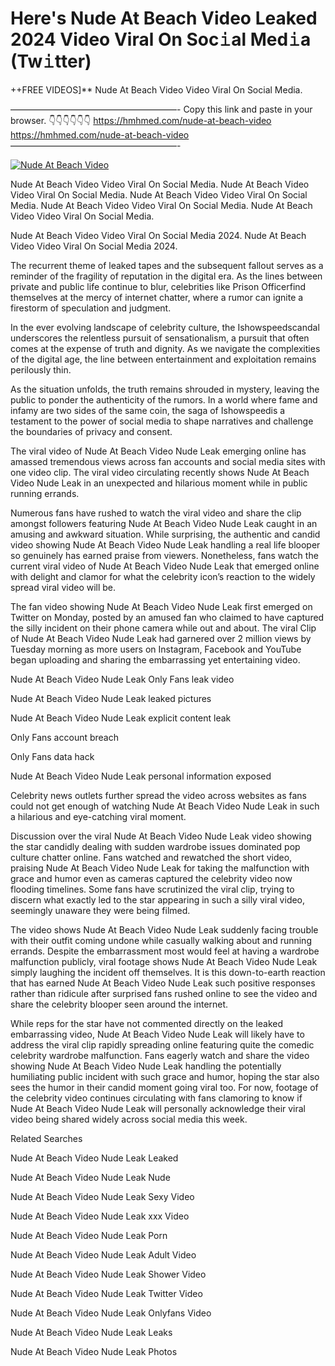 # Here's Nude At Beach Video Leaked 2024 Video Viral On Soc𝚒al Med𝚒a (Tw𝚒tter)

++FREE VIDEOS]** Nude At Beach Video Video Viral On Social Media.

———————————————————-
Copy this link and paste in your browser.
👇👇👇👇👇👇
https://hmhmed.com/nude-at-beach-video
https://hmhmed.com/nude-at-beach-video
———————————————————-

[![Nude At Beach Video](https://i.imgur.com/dJHk4Zq.gif)](https://hmhmed.com/nude-at-beach-video)

Nude At Beach Video Video Viral On Social Media. Nude At Beach Video Video Viral On Social Media. Nude At Beach Video Video Viral On Social Media. Nude At Beach Video Video Viral On Social Media. Nude At Beach Video Video Viral On Social Media.

Nude At Beach Video Video Viral On Social Media 2024. Nude At Beach Video Video Viral On Social Media 2024.

The recurrent theme of leaked tapes and the subsequent fallout serves as a reminder of the fragility of reputation in the digital era. As the lines between private and public life continue to blur, celebrities like Prison Officerfind themselves at the mercy of internet chatter, where a rumor can ignite a firestorm of speculation and judgment.

In the ever evolving landscape of celebrity culture, the Ishowspeedscandal underscores the relentless pursuit of sensationalism, a pursuit that often comes at the expense of truth and dignity. As we navigate the complexities of the digital age, the line between entertainment and exploitation remains perilously thin.

As the situation unfolds, the truth remains shrouded in mystery, leaving the public to ponder the authenticity of the rumors. In a world where fame and infamy are two sides of the same coin, the saga of Ishowspeedis a testament to the power of social media to shape narratives and challenge the boundaries of privacy and consent.

The viral video of Nude At Beach Video Nude Leak emerging online has amassed tremendous views across fan accounts and social media sites with one video clip. The viral video circulating recently shows Nude At Beach Video Nude Leak in an unexpected and hilarious moment while in public running errands.

Numerous fans have rushed to watch the viral video and share the clip amongst followers featuring Nude At Beach Video Nude Leak caught in an amusing and awkward situation. While surprising, the authentic and candid video showing Nude At Beach Video Nude Leak handling a real life blooper so genuinely has earned praise from viewers. Nonetheless, fans watch the current viral video of Nude At Beach Video Nude Leak that emerged online with delight and clamor for what the celebrity icon’s reaction to the widely spread viral video will be.

The fan video showing Nude At Beach Video Nude Leak first emerged on Twitter on Monday, posted by an amused fan who claimed to have captured the silly incident on their phone camera while out and about. The viral Clip of Nude At Beach Video Nude Leak had garnered over 2 million views by Tuesday morning as more users on Instagram, Facebook and YouTube began uploading and sharing the embarrassing yet entertaining video.

Nude At Beach Video Nude Leak Only Fans leak video

Nude At Beach Video Nude Leak leaked pictures

Nude At Beach Video Nude Leak explicit content leak

Only Fans account breach

Only Fans data hack

Nude At Beach Video Nude Leak personal information exposed

Celebrity news outlets further spread the video across websites as fans could not get enough of watching Nude At Beach Video Nude Leak in such a hilarious and eye-catching viral moment.

Discussion over the viral Nude At Beach Video Nude Leak video showing the star candidly dealing with sudden wardrobe issues dominated pop culture chatter online. Fans watched and rewatched the short video, praising Nude At Beach Video Nude Leak for taking the malfunction with grace and humor even as cameras captured the celebrity video now flooding timelines. Some fans have scrutinized the viral clip, trying to discern what exactly led to the star appearing in such a silly viral video, seemingly unaware they were being filmed.

The video shows Nude At Beach Video Nude Leak suddenly facing trouble with their outfit coming undone while casually walking about and running errands. Despite the embarrassment most would feel at having a wardrobe malfunction publicly, viral footage shows Nude At Beach Video Nude Leak simply laughing the incident off themselves. It is this down-to-earth reaction that has earned Nude At Beach Video Nude Leak such positive responses rather than ridicule after surprised fans rushed online to see the video and share the celebrity blooper seen around the internet.

While reps for the star have not commented directly on the leaked embarrassing video, Nude At Beach Video Nude Leak will likely have to address the viral clip rapidly spreading online featuring quite the comedic celebrity wardrobe malfunction. Fans eagerly watch and share the video showing Nude At Beach Video Nude Leak handling the potentially humiliating public incident with such grace and humor, hoping the star also sees the humor in their candid moment going viral too. For now, footage of the celebrity video continues circulating with fans clamoring to know if Nude At Beach Video Nude Leak will personally acknowledge their viral video being shared widely across social media this week.

Related Searches

Nude At Beach Video Nude Leak Leaked

Nude At Beach Video Nude Leak Nude

Nude At Beach Video Nude Leak Sexy Video

Nude At Beach Video Nude Leak xxx Video

Nude At Beach Video Nude Leak Porn

Nude At Beach Video Nude Leak Adult Video

Nude At Beach Video Nude Leak Shower Video

Nude At Beach Video Nude Leak Twitter Video

Nude At Beach Video Nude Leak Onlyfans Video

Nude At Beach Video Nude Leak Leaks

Nude At Beach Video Nude Leak Photos